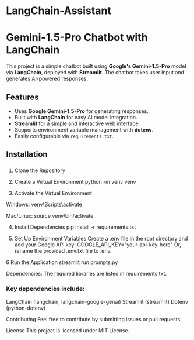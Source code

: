 # LangChain-Assistant
# Gemini-1.5-Pro Chatbot with LangChain 

This project is a simple chatbot built using **Google's Gemini-1.5-Pro** model via **LangChain**, deployed with **Streamlit**. The chatbot takes user input and generates AI-powered responses.

## Features
- Uses **Google Gemini-1.5-Pro** for generating responses.
- Built with **LangChain** for easy AI model integration.
- **Streamlit** for a simple and interactive web interface.
- Supports environment variable management with **dotenv**.
- Easily configurable via `requirements.txt`.

## Installation  

###
1. Clone the Repository

2. Create a Virtual Environment
  python -m venv venv

3. Activate the Virtual Environment

Windows:    venv\Scripts\activate

Mac/Linux:   source venv/bin/activate

4. Install Dependencies
pip install -r requirements.txt

5. Set Up Environment Variables
Create a .env file in the root directory and add your Google API key:
GOOGLE_API_KEY="your-api-key-here"
Or, rename the provided .env.txt file to .env.

6 Run the Application
streamlit run prompts.py
 
Dependencies:
The required libraries are listed in requirements.txt.

### Key dependencies include:

LangChain (langchain, langchain-google-genai)
Streamlit (streamlit)
Dotenv (python-dotenv)

Contributing
Feel free to contribute by submitting issues or pull requests.

License
This project is licensed under MIT License.

